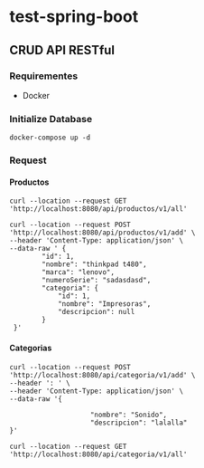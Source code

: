 # test-spring-boot
## CRUD API RESTful
### Requirementes
* Docker

### Initialize Database

```shell
docker-compose up -d
```

### Request
#### Productos
```
curl --location --request GET 'http://localhost:8080/api/productos/v1/all'
```
```
curl --location --request POST 'http://localhost:8080/api/productos/v1/add' \
--header 'Content-Type: application/json' \
--data-raw ' {
        "id": 1,
        "nombre": "thinkpad t480",
        "marca": "lenovo",
        "numeroSerie": "sadasdasd",
        "categoria": {
            "id": 1,
            "nombre": "Impresoras",
            "descripcion": null
        }
 }'
```

#### Categorias

```
curl --location --request POST 'http://localhost:8080/api/categoria/v1/add' \
--header ': ' \
--header 'Content-Type: application/json' \
--data-raw '{
 
                    "nombre": "Sonido",
                    "descripcion": "lalalla"
}'
```

```
curl --location --request GET 'http://localhost:8080/api/categoria/v1/all'

```

